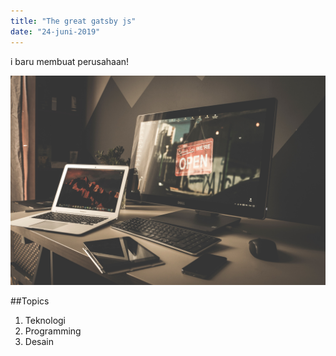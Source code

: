 ```yaml
---
title: "The great gatsby js"
date: "24-juni-2019"
---
```


i baru membuat perusahaan!

![img](../img.jpg)

##Topics 

1. Teknologi
2. Programming
3. Desain